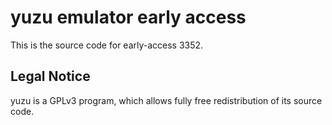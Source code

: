 yuzu emulator early access
=============

This is the source code for early-access 3352.

## Legal Notice

yuzu is a GPLv3 program, which allows fully free redistribution of its source code.